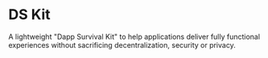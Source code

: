 # DS Kit

A lightweight "Dapp Survival Kit" to help applications deliver fully functional experiences without sacrificing decentralization, security or privacy.

